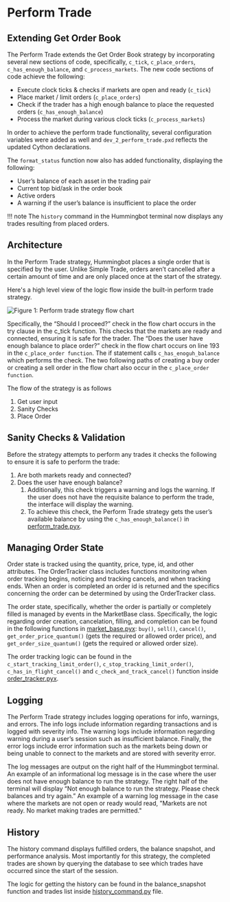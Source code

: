# Perform Trade

## Extending Get Order Book
The Perform Trade extends the Get Order Book strategy by incorporating several new sections of code, specifically, `c_tick`, `c_place_orders`, `c_has_enough_balance`, and `c_process_markets`. The new code sections of code achieve the following:

* Execute clock ticks & checks if markets are open and ready (`c_tick`)
* Place market / limit orders (`c_place_orders`)
* Check if the trader has a high enough balance to place the requested orders (`c_has_enough_balance`)
* Process the market during various clock ticks (`c_process_markets`)

In order to achieve the perform trade functionality, several configuration variables were added as well and `dev_2_perform_trade.pxd` reflects the updated Cython declarations.

The `format_status` function now also has added functionality, displaying the following:

* User’s balance of each asset in the trading pair
* Current top bid/ask in the order book
* Active orders
* A warning if the user’s balance is insufficient to place the order

!!! note The `history` command in the Hummingbot terminal now displays any trades resulting from placed orders.

## Architecture

In the Perform Trade strategy, Hummingbot places a single order that is specified by the user. Unlike Simple Trade, orders aren’t cancelled after a certain amount of time and are only placed once at the start of the strategy.

Here's a high level view of the logic flow inside the built-in perform trade strategy.

![Figure 1: Perform trade strategy flow chart](/assets/img/perform-trade-flowchart.svg)

Specifically, the “Should I proceed?” check in the flow chart occurs in the try clause in the c_tick function. This checks that the markets are ready and connected, ensuring it is safe for the trader. The “Does the user have enough balance to place order?” check in the flow chart occurs on line 193 in the `c_place_order function`. The if statement calls `c_has_enoguh_balance` which performs the check. The two following paths of creating a buy order or creating a sell order in the flow chart also occur in the `c_place_order function`.


The flow of the strategy is as follows

1. Get user input
2. Sanity Checks
3. Place Order


## Sanity Checks & Validation

Before the strategy attempts to perform any trades it checks the following to ensure it is safe to perform the trade:

1. Are both markets ready and connected?
2. Does the user have enough balance?
    1. Additionally, this check triggers a warning and logs the warning. If the user does not have the requisite balance to perform the trade, the interface will display the warning.
    2. To achieve this check, the Perform Trade strategy gets the user’s available balance by using the `c_has_enough_balance()` in [perform_trade.pyx](https://github.com/CoinAlpha/hummingbot/blob/development/hummingbot/strategy/dev_2_perform_trade/dev_2_perform_trade.pyx).

## Managing Order State
Order state is tracked using the quantity, price, type, id, and other attributes.
The OrderTracker class includes functions monitoring when order tracking begins, noticing and tracking cancels, and when tracking ends. When an order is completed an order id is returned and the specifics concerning the order can be determined by using the OrderTracker class.

The order state, specifically, whether the order is partially or completely filled is managed by events in the MarketBase class. Specifically, the logic regarding order creation, cancelation, filling, and completion can be found in the following functions in [market_base.pyx](https://github.com/CoinAlpha/hummingbot/blob/master/hummingbot/market/market_base.pyx): `buy()`, `sell()`, `cancel()`, `get_order_price_quantum()` (gets the required or allowed order price), and `get_order_size_quantum()` (gets the required or allowed order size).

The order tracking logic can be found in the `c_start_tracking_limit_order()`, `c_stop_tracking_limit_order()`, `c_has_in_flight_cancel()` and `c_check_and_track_cancel()` function inside [order_tracker.pyx](https://github.com/CoinAlpha/hummingbot/blob/master/hummingbot/strategy/order_tracker.pyx).

## Logging

The Perform Trade strategy includes logging operations for info, warnings, and errors. The info logs include information regarding transactions and is logged with severity info. The warning logs include information regarding warning during a user’s session such as insufficient balance. Finally, the error logs include error information such as the markets being down or being unable to connect to the markets and are stored with severity error.

The log messages are output on the right half of the Hummingbot terminal. An example of an informational log message is in the case where the user does not have enough balance to run the strategy. The right half of the terminal will display “Not enough balance to run the strategy. Please check balances and try again.” An example of a warning log message in the case where the markets are not open or ready would read, "Markets are not ready. No market making trades are permitted."

## History
The history command displays fulfilled orders, the balance snapshot, and performance analysis.
Most importantly for this strategy, the completed trades are shown by querying the database to see which trades have occurred since the start of the session.

The logic for getting the history can be found in the balance_snapshot function and trades list inside [history_command.py](https://github.com/CoinAlpha/hummingbot/blob/master/hummingbot/client/command/history_command.py) file.
